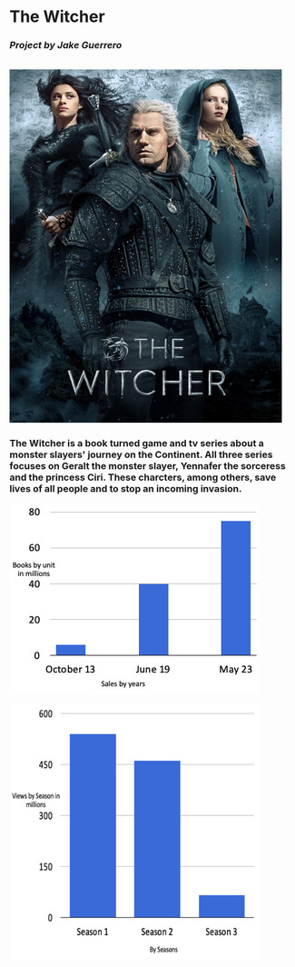 # The Witcher

### *Project by Jake Guerrero*

<br/>

<img src="The-witcher.jpeg"  width="480" height="622">



### The Witcher is a book turned game and tv series about a monster slayers' journey on the Continent. All three series focuses on Geralt the monster slayer, Yennafer the sorceress and the princess Ciri. These charcters, among others, save lives of all people and to stop an incoming invasion.



![Books Sales](Books.png)



<img src="Seasons.png"  width="440" height="450">